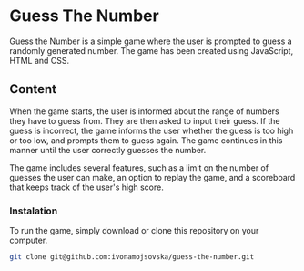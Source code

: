 # Guess The Number

 Guess the Number is a simple game where the user is prompted to guess a randomly generated number. The game has been created using JavaScript, HTML and CSS.

## Content

When the game starts, the user is informed about the range of numbers they have to guess from. They are then asked to input their guess. If the guess is incorrect, the game informs the user whether the guess is too high or too low, and prompts them to guess again. The game continues in this manner until the user correctly guesses the number.

The game includes several features, such as a limit on the number of guesses the user can make, an option to replay the game, and a scoreboard that keeps track of the user's high score.

### Instalation

To run the game, simply download or clone this repository on your computer.

```bash
git clone git@github.com:ivonamojsovska/guess-the-number.git
```
